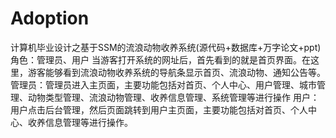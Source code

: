 # Adoption
计算机毕业设计之基于SSM的流浪动物收养系统(源代码+数据库+万字论文+ppt)角色：管理员、用户  当游客打开系统的网址后，首先看到的就是首页界面。在这里，游客能够看到流浪动物收养系统的导航条显示首页、流浪动物、通知公告等。  管理员：管理员进入主页面，主要功能包括对首页、个人中心、用户管理、城市管理、动物类型管理、流浪动物管理、收养信息管理、系统管理等进行操作  用户：用户点击后台管理，然后页面跳转到用户主页面，主要功能包括对首页、个人中心、收养信息管理等进行操作。
